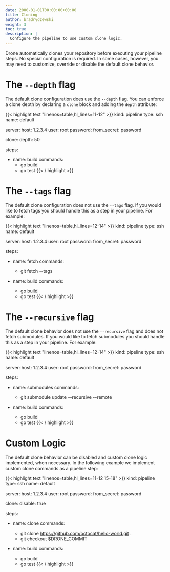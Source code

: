 ```yaml
---
date: 2000-01-01T00:00:00+00:00
title: Cloning
author: bradrydzewski
weight: 3
toc: true
description: |
  Configure the pipeline to use custom clone logic.
---
```


Drone automatically clones your repository before executing your pipeline steps. No special configuration is required. In some cases, however, you may need to customize, override or disable the default clone behavior.

# The `--depth` flag

The default clone configuration does use the `--depth` flag. You can enforce a clone depth by declaring a `clone` block and adding the `depth` attribute:

{{< highlight text "linenos=table,hl_lines=11-12" >}}
kind: pipeline
type: ssh
name: default

server:
  host: 1.2.3.4
  user: root
  password:
    from_secret: password

clone:
  depth: 50

steps:
- name: build
  commands:
  - go build
  - go test
{{< / highlight >}}

# The `--tags` flag

The default clone configuration does not use the `--tags` flag. If you would like to fetch tags you should handle this as a step in your pipeline. For example:

{{< highlight text "linenos=table,hl_lines=12-14" >}}
kind: pipeline
type: ssh
name: default

server:
  host: 1.2.3.4
  user: root
  password:
    from_secret: password

steps:
- name: fetch
  commands:
  - git fetch --tags

- name: build
  commands:
  - go build
  - go test
{{< / highlight >}}


# The `--recursive` flag

The default clone behavior does not use the `--recursive` flag and does not fetch submodules. If you would like to fetch submodules you should handle this as a step in your pipeline. For example:

{{< highlight text "linenos=table,hl_lines=12-14" >}}
kind: pipeline
type: ssh
name: default

server:
  host: 1.2.3.4
  user: root
  password:
    from_secret: password

steps:
- name: submodules
  commands:
  - git submodule update --recursive --remote

- name: build
  commands:
  - go build
  - go test
{{< / highlight >}}

# Custom Logic

The default clone behavior can be disabled and custom clone logic implemented, when necessary. In the following example we implement custom clone commands as a pipeline step:

{{< highlight text "linenos=table,hl_lines=11-12 15-18" >}}
kind: pipeline
type: ssh
name: default

server:
  host: 1.2.3.4
  user: root
  password:
    from_secret: password

clone:
  disable: true

steps:
- name: clone
  commands:
  - git clone https://github.com/octocat/hello-world.git .
  - git checkout $DRONE_COMMIT

- name: build
  commands:
  - go build
  - go test
{{< / highlight >}}
